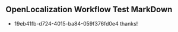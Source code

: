 ## OpenLocalization Workflow Test MarkDown
* 19eb41fb-d724-4015-ba84-059f376fd0e4 thanks!

<!--HONumber=Aug16_HO3-->


